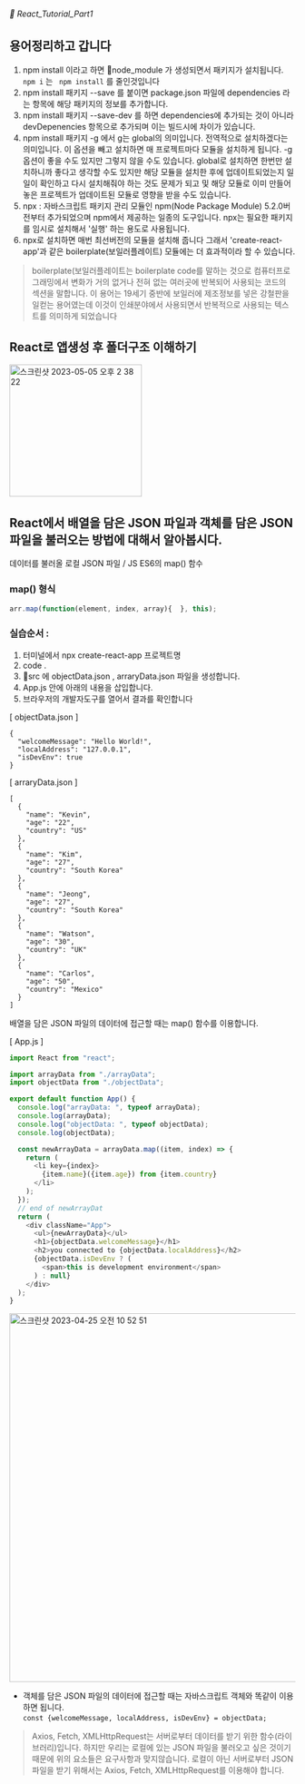 ###### 🌵 React_Tutorial_Part1


## 용어정리하고 갑니다        

1. npm install 이라고 하면 :file_folder:node_module 가 생성되면서 패키지가 설치됩니다.  ``` npm i ``` 는 ```  npm install ``` 를 줄인것입니다 
2. npm install 패키지 --save 를 붙이면 package.json 파일에 dependencies 라는 항목에 해당 패키지의 정보를 추가합니다.
3. npm install 패키지 --save-dev 를 하면  dependencies에 추가되는 것이 아니라 devDepenencies 항목으로 추가되며 이는 빌드시에 차이가 있습니다.
4. npm install 패키지 -g 에서 g는 global의 의미입니다. 전역적으로 설치하겠다는 의미입니다. 이 옵션을 빼고 설치하면 매 프로젝트마다 모듈을 설치하게 됩니다. -g 옵션이 좋을 수도 있지만 그렇지 않을 수도 있습니다. global로 설치하면 한번만 설치하니까 좋다고 생각할 수도 있지만 해당 모듈을 설치한 후에 업데이트되었는지 일일이 확인하고 다시 설치해줘야 하는 것도 문제가 되고  및 해당 모듈로 이미 만들어놓은 프로젝트가 업데이트된 모듈로 영향을 받을 수도 있습니다.  
5. npx : 자바스크립트 패키지 관리 모듈인 npm(Node Package Module) 5.2.0버전부터 추가되었으며 npm에서 제공하는 일종의 도구입니다. npx는 필요한 패키지를 임시로 설치해서 '실행' 하는 용도로 사용됩니다. 
6. npx로 설치하면 매번 최선버전의 모듈을 설치해 줍니다 그래서 'create-react-app'과 같은 boilerplate(보일러플레이트) 모듈에는 더 효과적이라 할 수 있습니다.

>boilerplate(보일러플레이트는 boilerplate code를 말하는 것으로 컴퓨터프로그래밍에서 변화가 거의 없거나 전혀 없는 여러곳에 반복되어 사용되는 코드의 섹션을 말합니다. 이 용어는 19세기 중반에 보일러에 제조정보를 넣은 강철판을 일컫는 용어였는데 이것이 인쇄분야에서 사용되면서 반복적으로 사용되는 텍스트를 의미하게 되었습니다 


## React로 앱생성 후 폴더구조 이해하기

<img width="233" alt="스크린샷 2023-05-05 오후 2 38 22" src="https://user-images.githubusercontent.com/48478079/236384386-9276cce2-edbe-471a-8e6d-a0f983a09b16.png">




## React에서 배열을 담은 JSON 파일과 객체를 담은 JSON 파일을 불러오는 방법에 대해서 알아봅시다.


데이터를 불러올 로컬 JSON 파일 / JS ES6의 map() 함수

### map() 형식 
```js
arr.map(function(element, index, array){  }, this);
```

### 실습순서 :
1. 터미널에서 npx create-react-app 프로젝트명
2. code .
3. 📁src 에 objectData.json  , arraryData.json 파일을 생성합니다.
4. App.js 안에 아래의 내용을 삽입합니다.
5. 브라우저의 개발자도구를 열어서 결과를 확인합니다 


[ objectData.json ] 
```
{
  "welcomeMessage": "Hello World!",
  "localAddress": "127.0.0.1",
  "isDevEnv": true
}
```

[ arraryData.json ]
``` 
[
  {
    "name": "Kevin",
    "age": "22",
    "country": "US"
  },
  {
    "name": "Kim",
    "age": "27",
    "country": "South Korea"
  },
  {
    "name": "Jeong",
    "age": "27",
    "country": "South Korea"
  },
  {
    "name": "Watson",
    "age": "30",
    "country": "UK"
  },
  {
    "name": "Carlos",
    "age": "50",
    "country": "Mexico"
  }
]
```


배열을 담은 JSON 파일의 데이터에 접근할 때는 map() 함수를 이용합니다.

[ App.js ]   
```javascript
import React from "react";

import arrayData from "./arrayData";
import objectData from "./objectData";

export default function App() {
  console.log("arrayData: ", typeof arrayData);
  console.log(arrayData);
  console.log("objectData: ", typeof objectData);
  console.log(objectData);

  const newArrayData = arrayData.map((item, index) => {
    return (
      <li key={index}>
        {item.name}({item.age}) from {item.country}
      </li>
    );
  });
  // end of newArrayDat
  return (
    <div className="App">
      <ul>{newArrayData}</ul>
      <h1>{objectData.welcomeMessage}</h1>
      <h2>you connected to {objectData.localAddress}</h2>
      {objectData.isDevEnv ? (
        <span>this is development environment</span>
      ) : null}
    </div>
  );
}

``` 

<img width="650" alt="스크린샷 2023-04-25 오전 10 52 51" src="https://user-images.githubusercontent.com/48478079/234155126-6806e871-c4b9-42b4-8fcc-db39ff0a0ff2.png">





- 객체를 담은 JSON 파일의 데이터에 접근할 때는 자바스크립트 객체와 똑같이 이용하면 됩니다.  
``` const {welcomeMessage, localAddress, isDevEnv} = objectData;     ```     

> Axios, Fetch, XMLHttpRequest는 서버로부터 데이터를 받기 위한 함수(라이브러리)입니다. 하지만 우리는 로컬에 있는 JSON 파일을 불러오고 싶은 것이기 때문에 위의 요소들은 요구사항과 맞지않습니다. 로컬이 아닌 서버로부터 JSON 파일을 받기 위해서는 Axios, Fetch, XMLHttpRequest를 이용해야 합니다.    

